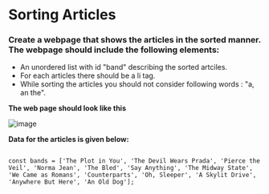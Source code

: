 # Sorting Articles

### Create a webpage that shows the articles in the sorted manner. The webpage should include the following elements:

- An unordered list with id "band" describing the sorted artciles.
- For each articles there should be a li tag.
- While sorting the articles you should not consider following words : "a, an the".

**The web page should look like this**

![image](https://user-images.githubusercontent.com/78348500/218320592-e82de1d4-dca2-4a76-901a-7ca5c5b3fc95.png)

**Data for the articles is given below:**

```

const bands = ['The Plot in You', 'The Devil Wears Prada', 'Pierce the Veil', 'Norma Jean', 'The Bled', 'Say Anything', 'The Midway State', 'We Came as Romans', 'Counterparts', 'Oh, Sleeper', 'A Skylit Drive', 'Anywhere But Here', 'An Old Dog'];

```

